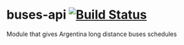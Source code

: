 # buses-api [![Build Status](https://travis-ci.org/Urucas/buses-api.svg?branch=master)](https://travis-ci.org/Urucas/buses-api)
Module that gives Argentina long distance buses schedules
